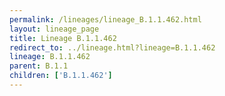 ```yaml
---
permalink: /lineages/lineage_B.1.1.462.html
layout: lineage_page
title: Lineage B.1.1.462
redirect_to: ../lineage.html?lineage=B.1.1.462
lineage: B.1.1.462
parent: B.1.1
children: ['B.1.1.462']
---
```

